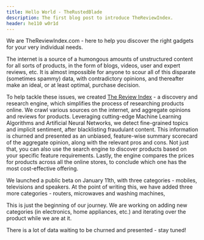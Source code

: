 ```yaml
---
title: Hello World - TheRustedBlade
description: The first blog post to introduce TheReviewIndex.
header: he110 w0r1d
---
```



We are TheReviewIndex.com - here to help you discover the right gadgets for your very individual needs.

The internet is a source of a humongous amounts of unstructured content for all sorts of products, in the form of blogs, videos, user and expert reviews, etc. It is almost impossible for anyone to scour all of this disparate (sometimes spammy) data, with contradictory opinions, and thereafter make an ideal, or at least optimal, purchase decision.

To help tackle these issues, we created [The Review Index](https://thereviewindex.com) - a discovery and research engine, which simplifies the process of researching products online. We crawl various sources on the internet, and aggregate opinions and reviews for products. Leveraging cutting-edge Machine Learning Algorithms and Artificial Neural Networks, we detect fine-grained topics and implicit sentiment, after blacklisting fraudulant content. This information is churned and presented as an unbiased, feature-wise summary scorecard of the aggregate opinion, along with the relevant pros and cons. Not just that, you can also use the search engine to discover products based on your specific feature requirements. Lastly, the engine compares the prices for products across all the online stores, to conclude which one has the most cost-effective offering.

We launched a public beta on January 11th, with three categories - mobiles, televisions and speakers. At the point of writing this, we have added three more categories - routers, microwaves and washing machines,

This is just the beginning of our journey. We are working on adding new categories (in electronics, home appliances, etc.) and iterating over the product while we are at it. 

There is a lot of data waiting to be churned and presented - stay tuned! 


&nbsp;

&nbsp;

&nbsp;

